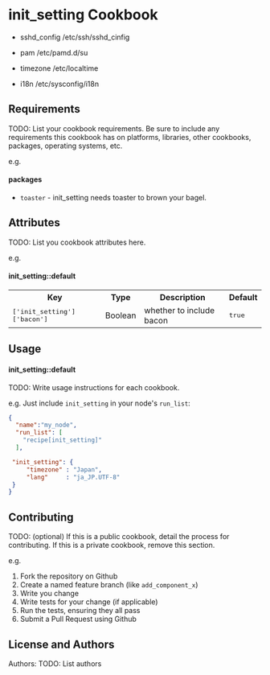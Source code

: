 init_setting Cookbook
=====================
* sshd_config
  /etc/ssh/sshd_cinfig

* pam
  /etc/pamd.d/su

* timezone
  /etc/localtime

* i18n
  /etc/sysconfig/i18n

Requirements
------------
TODO: List your cookbook requirements. Be sure to include any requirements this cookbook has on platforms, libraries, other cookbooks, packages, operating systems, etc.

e.g.
#### packages
- `toaster` - init_setting needs toaster to brown your bagel.

Attributes
----------
TODO: List you cookbook attributes here.

e.g.
#### init_setting::default
<table>
  <tr>
    <th>Key</th>
    <th>Type</th>
    <th>Description</th>
    <th>Default</th>
  </tr>
  <tr>
    <td><tt>['init_setting']['bacon']</tt></td>
    <td>Boolean</td>
    <td>whether to include bacon</td>
    <td><tt>true</tt></td>
  </tr>
</table>

Usage
-----
#### init_setting::default
TODO: Write usage instructions for each cookbook.

e.g.
Just include `init_setting` in your node's `run_list`:

```json
{
  "name":"my_node",
  "run_list": [
    "recipe[init_setting]"
  ],

 "init_setting": {
     "timezone" : "Japan",
     "lang"     : "ja_JP.UTF-8"
 }
}
```

Contributing
------------
TODO: (optional) If this is a public cookbook, detail the process for contributing. If this is a private cookbook, remove this section.

e.g.
1. Fork the repository on Github
2. Create a named feature branch (like `add_component_x`)
3. Write you change
4. Write tests for your change (if applicable)
5. Run the tests, ensuring they all pass
6. Submit a Pull Request using Github

License and Authors
-------------------
Authors: TODO: List authors
